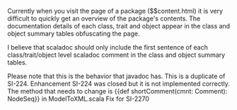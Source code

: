 Currently when you visit the page of a package (<package-name>$$content.html) it is very difficult to quickly get an overview of the package's contents. The documentation details of each class, trait and object appear in the class and object summary tables obfuscating the page.

I believe that scaladoc should only include the first sentence of each class/trait/object level scaladoc comment in the class and object summary tables.

Please note that this is the behavior that javadoc has.
This is a duplicate of SI-224. Enhancement SI-224 was closed but it is not implemented correctly. The method that needs to change is {{def shortComment(cmnt: Comment): NodeSeq}} in ModelToXML.scala
Fix for SI-2270
